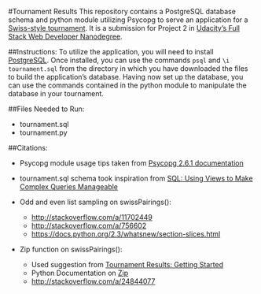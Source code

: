 #Tournament Results
This repository contains a PostgreSQL database schema and python module utilizing Psycopg to serve an application for a [Swiss-style tournament](http://www.wizards.com/dci/downloads/swiss_pairings.pdf). It is a submission for Project 2 in [Udacity’s Full Stack Web Developer Nanodegree](https://www.udacity.com/course/full-stack-web-developer-nanodegree--nd004).

##Instructions:
To utilize the application, you will need to install [PostgreSQL](http://www.postgresql.org/). Once installed, you can use the commands `psql` and `\i tournament.sql` from the directory in which you have downloaded the files to build the application’s database. Having now set up the database, you can use the commands contained in the python module to manipulate the database in your tournament.

##Files Needed to Run:
* tournament.sql
* tournament.py

##Citations:
* Psycopg module usage tips taken from [Psycopg 2.6.1 documentation](http://initd.org/psycopg/docs/usage.html#passing-parameters-to-sql-queries)

* tournament.sql schema took inspiration from [SQL: Using Views to Make Complex Queries Manageable](https://plus.google.com/u/0/events/cs0lddl0stv1mjk4a5kruslmsmg)

* Odd and even list sampling on swissPairings():
  * http://stackoverflow.com/a/11702449
  * http://stackoverflow.com/a/756602
  * https://docs.python.org/2.3/whatsnew/section-slices.html

* Zip function on swissPairings():
  * Used suggestion from [Tournament Results: Getting Started](https://docs.google.com/a/knowlabs.com/document/d/16IgOm4XprTaKxAa8w02y028oBECOoB1EI1ReddADEeY/pub?embedded=true)
  * Python Documentation on [Zip](https://docs.python.org/2/library/functions.html#zip)
  * http://stackoverflow.com/a/24844077

